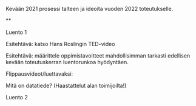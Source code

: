 Kevään 2021 prosessi talteen ja ideoita vuoden 2022 toteutukselle.

**

Luento 1

Esitehtävä: katso Hans Roslingin TED-video

Esitehtävä: määrittele oppimistavoitteet mahdollisimman tarkasti edellisen kevään toteutuskerran luentorunkoa hyödyntäen.

Flippausvideot/luettavaksi:

Mitä on datatiede? (Haastattelut alan toimijoilta!)

Luento 2
